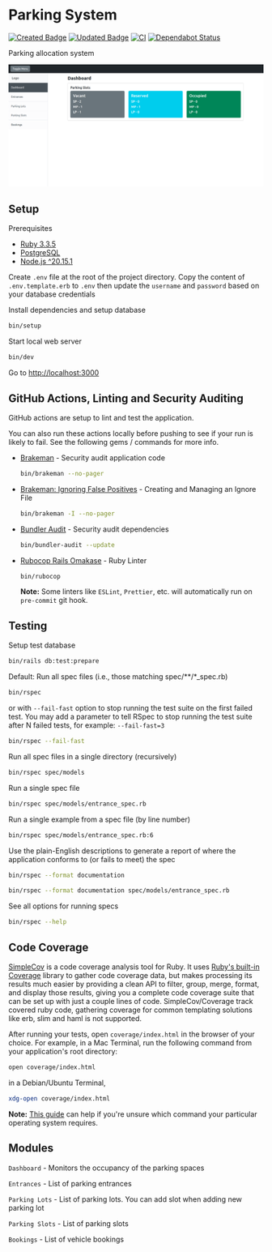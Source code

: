 # Parking System

[![Created Badge](https://badges.pufler.dev/created/binos30/parking-system)](https://badges.pufler.dev)
[![Updated Badge](https://badges.pufler.dev/updated/binos30/parking-system)](https://badges.pufler.dev)
[![CI](https://github.com/binos30/parking-system/actions/workflows/ci.yml/badge.svg)](https://github.com/binos30/parking-system/actions/workflows/ci.yml)
[![Dependabot Status](https://badgen.net/github/dependabot/binos30/parking-system?icon=dependabot)](https://dependabot.com)

Parking allocation system

![Dashboard](./app/assets/images/dashboard.png)

## Setup

Prerequisites

- [Ruby 3.3.5](https://github.com/rbenv/rbenv)
- [PostgreSQL](https://www.postgresql.org/download/)
- [Node.js ^20.15.1](https://github.com/nvm-sh/nvm)

Create `.env` file at the root of the project directory. Copy the content of `.env.template.erb` to `.env` then update the `username` and `password` based on your database credentials

Install dependencies and setup database

```bash
bin/setup
```

Start local web server

```bash
bin/dev
```

Go to [http://localhost:3000](http://localhost:3000)

## GitHub Actions, Linting and Security Auditing

GitHub actions are setup to lint and test the application.

You can also run these actions locally before pushing to see if your run is likely to fail. See the following gems / commands for more info.

- [Brakeman](https://brakemanscanner.org/) - Security audit application code

  ```bash
  bin/brakeman --no-pager
  ```

- [Brakeman: Ignoring False Positives](https://brakemanscanner.org/docs/ignoring_false_positives) - Creating and Managing an Ignore File

  ```bash
  bin/brakeman -I --no-pager
  ```

- [Bundler Audit](https://github.com/rubysec/bundler-audit) - Security audit dependencies

  ```bash
  bin/bundler-audit --update
  ```

- [Rubocop Rails Omakase](https://github.com/rails/rubocop-rails-omakase) - Ruby Linter

  ```bash
  bin/rubocop
  ```

  **Note:** Some linters like `ESLint`, `Prettier`, etc. will automatically run on `pre-commit` git hook.

## Testing

Setup test database

```bash
bin/rails db:test:prepare
```

Default: Run all spec files (i.e., those matching spec/\*\*/\*\_spec.rb)

```bash
bin/rspec
```

or with `--fail-fast` option to stop running the test suite on the first failed test. You may add a parameter to tell RSpec to stop running the test suite after N failed tests, for example: `--fail-fast=3`

```bash
bin/rspec --fail-fast
```

Run all spec files in a single directory (recursively)

```bash
bin/rspec spec/models
```

Run a single spec file

```bash
bin/rspec spec/models/entrance_spec.rb
```

Run a single example from a spec file (by line number)

```bash
bin/rspec spec/models/entrance_spec.rb:6
```

Use the plain-English descriptions to generate a report of where the application conforms to (or fails to meet) the spec

```bash
bin/rspec --format documentation
```

```bash
bin/rspec --format documentation spec/models/entrance_spec.rb
```

See all options for running specs

```bash
bin/rspec --help
```

## Code Coverage

[Coverage]: https://docs.ruby-lang.org/en/3.3/Coverage.html "API doc for Ruby's Coverage library"
[SimpleCov]: https://github.com/simplecov-ruby/simplecov "A code coverage analysis tool for Ruby"

[SimpleCov][SimpleCov] is a code coverage analysis tool for Ruby. It uses [Ruby's built-in Coverage][Coverage] library to
gather code coverage data, but makes processing its results much easier by providing a clean API to filter, group, merge, format,
and display those results, giving you a complete code coverage suite that can be set up with just a couple lines of code.
SimpleCov/Coverage track covered ruby code, gathering coverage for common templating solutions like erb, slim and haml is not supported.

After running your tests, open `coverage/index.html` in the browser of your choice. For example, in a Mac Terminal,
run the following command from your application's root directory:

```bash
open coverage/index.html
```

in a Debian/Ubuntu Terminal,

```bash
xdg-open coverage/index.html
```

**Note:** [This guide](https://dwheeler.com/essays/open-files-urls.html) can help if you're unsure which command your particular
operating system requires.

## Modules

`Dashboard` - Monitors the occupancy of the parking spaces

`Entrances` - List of parking entrances

`Parking Lots` - List of parking lots. You can add slot when adding new parking lot

`Parking Slots` - List of parking slots

`Bookings` - List of vehicle bookings
